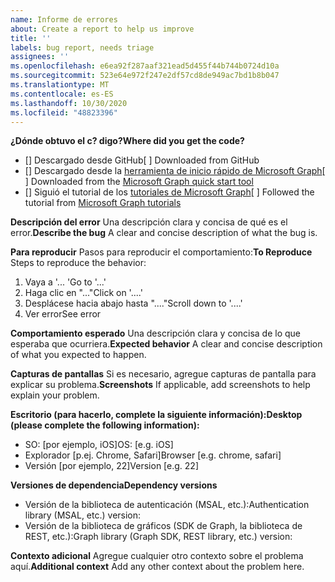 ```yaml
---
name: Informe de errores
about: Create a report to help us improve
title: ''
labels: bug report, needs triage
assignees: ''
ms.openlocfilehash: e6ea92f287aaf321ead5d455f44b744b0724d10a
ms.sourcegitcommit: 523e64e972f247e2df57cd8de949ac7bd1b8b047
ms.translationtype: MT
ms.contentlocale: es-ES
ms.lasthandoff: 10/30/2020
ms.locfileid: "48823396"
---
```

<span data-ttu-id="c8b4f-102">**¿Dónde obtuvo el c? digo?**</span><span class="sxs-lookup"><span data-stu-id="c8b4f-102">**Where did you get the code?**</span></span>
- <span data-ttu-id="c8b4f-103">[] Descargado desde GitHub</span><span class="sxs-lookup"><span data-stu-id="c8b4f-103">[ ] Downloaded from GitHub</span></span>
- <span data-ttu-id="c8b4f-104">[] Descargado desde la [herramienta de inicio rápido de Microsoft Graph](https://developer.microsoft.com/graph/quick-start)</span><span class="sxs-lookup"><span data-stu-id="c8b4f-104">[ ] Downloaded from the [Microsoft Graph quick start tool](https://developer.microsoft.com/graph/quick-start)</span></span>
- <span data-ttu-id="c8b4f-105">[] Siguió el tutorial de los [tutoriales de Microsoft Graph](https://docs.microsoft.com/graph/tutorials)</span><span class="sxs-lookup"><span data-stu-id="c8b4f-105">[ ] Followed the tutorial from [Microsoft Graph tutorials](https://docs.microsoft.com/graph/tutorials)</span></span>

<span data-ttu-id="c8b4f-106">**Descripción del error** Una descripción clara y concisa de qué es el error.</span><span class="sxs-lookup"><span data-stu-id="c8b4f-106">**Describe the bug** A clear and concise description of what the bug is.</span></span>

<span data-ttu-id="c8b4f-107">**Para reproducir** Pasos para reproducir el comportamiento:</span><span class="sxs-lookup"><span data-stu-id="c8b4f-107">**To Reproduce** Steps to reproduce the behavior:</span></span>
1. <span data-ttu-id="c8b4f-108">Vaya a '... '</span><span class="sxs-lookup"><span data-stu-id="c8b4f-108">Go to '...'</span></span>
2. <span data-ttu-id="c8b4f-109">Haga clic en "..."</span><span class="sxs-lookup"><span data-stu-id="c8b4f-109">Click on '....'</span></span>
3. <span data-ttu-id="c8b4f-110">Desplácese hacia abajo hasta "...."</span><span class="sxs-lookup"><span data-stu-id="c8b4f-110">Scroll down to '....'</span></span>
4. <span data-ttu-id="c8b4f-111">Ver error</span><span class="sxs-lookup"><span data-stu-id="c8b4f-111">See error</span></span>

<span data-ttu-id="c8b4f-112">**Comportamiento esperado** Una descripción clara y concisa de lo que esperaba que ocurriera.</span><span class="sxs-lookup"><span data-stu-id="c8b4f-112">**Expected behavior** A clear and concise description of what you expected to happen.</span></span>

<span data-ttu-id="c8b4f-113">**Capturas de pantallas** Si es necesario, agregue capturas de pantalla para explicar su problema.</span><span class="sxs-lookup"><span data-stu-id="c8b4f-113">**Screenshots** If applicable, add screenshots to help explain your problem.</span></span>

<span data-ttu-id="c8b4f-114">**Escritorio (para hacerlo, complete la siguiente información):**</span><span class="sxs-lookup"><span data-stu-id="c8b4f-114">**Desktop (please complete the following information):**</span></span>
 - <span data-ttu-id="c8b4f-115">SO: [por ejemplo, iOS]</span><span class="sxs-lookup"><span data-stu-id="c8b4f-115">OS: [e.g. iOS]</span></span>
 - <span data-ttu-id="c8b4f-116">Explorador [p.ej. Chrome, Safari]</span><span class="sxs-lookup"><span data-stu-id="c8b4f-116">Browser [e.g. chrome, safari]</span></span>
 - <span data-ttu-id="c8b4f-117">Versión [por ejemplo, 22]</span><span class="sxs-lookup"><span data-stu-id="c8b4f-117">Version [e.g. 22]</span></span>

<span data-ttu-id="c8b4f-118">**Versiones de dependencia**</span><span class="sxs-lookup"><span data-stu-id="c8b4f-118">**Dependency versions**</span></span>
 - <span data-ttu-id="c8b4f-119">Versión de la biblioteca de autenticación (MSAL, etc.):</span><span class="sxs-lookup"><span data-stu-id="c8b4f-119">Authentication library (MSAL, etc.) version:</span></span>
 - <span data-ttu-id="c8b4f-120">Versión de la biblioteca de gráficos (SDK de Graph, la biblioteca de REST, etc.):</span><span class="sxs-lookup"><span data-stu-id="c8b4f-120">Graph library (Graph SDK, REST library, etc.) version:</span></span>  

<span data-ttu-id="c8b4f-121">**Contexto adicional** Agregue cualquier otro contexto sobre el problema aquí.</span><span class="sxs-lookup"><span data-stu-id="c8b4f-121">**Additional context** Add any other context about the problem here.</span></span>
